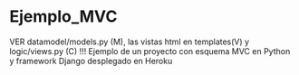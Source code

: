 # Ejemplo_MVC
VER datamodel/models.py (M), las vistas html en templates(V) y logic/views.py (C) !!!
Ejemplo de un proyecto con esquema MVC en Python y framework Django desplegado en Heroku
